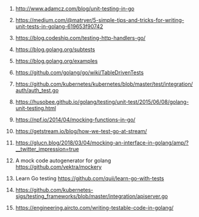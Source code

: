 1. http://www.adamcz.com/blog/unit-testing-in-go
2. https://medium.com/@matryer/5-simple-tips-and-tricks-for-writing-unit-tests-in-golang-619653f90742
3. https://blog.codeship.com/testing-http-handlers-go/
4. https://blog.golang.org/subtests
5. https://blog.golang.org/examples
6. https://github.com/golang/go/wiki/TableDrivenTests
7. https://github.com/kubernetes/kubernetes/blob/master/test/integration/auth/auth_test.go
8. https://husobee.github.io/golang/testing/unit-test/2015/06/08/golang-unit-testing.html
9. https://npf.io/2014/04/mocking-functions-in-go/
10. https://getstream.io/blog/how-we-test-go-at-stream/
11. https://glucn.blog/2018/03/04/mocking-an-interface-in-golang/amp/?__twitter_impression=true
12. A mock code autogenerator for golang
    https://github.com/vektra/mockery
13. Learn Go testing 
https://github.com/quii/learn-go-with-tests

14. https://github.com/kubernetes-sigs/testing_frameworks/blob/master/integration/apiserver.go
15. https://engineering.aircto.com/writing-testable-code-in-golang/
